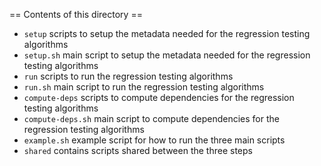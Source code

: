 == Contents of this directory ==
- ```setup``` scripts to setup the metadata needed for the regression testing algorithms
- ```setup.sh``` main script to setup the metadata needed for the regression testing algorithms
- ```run``` scripts to run the regression testing algorithms
- ```run.sh``` main script to run the regression testing algorithms
- ```compute-deps``` scripts to compute dependencies for the regression testing algorithms
- ```compute-deps.sh``` main script to compute dependencies for the regression testing algorithms
- ```example.sh``` example script for how to run the three main scripts
- ```shared``` contains scripts shared between the three steps
